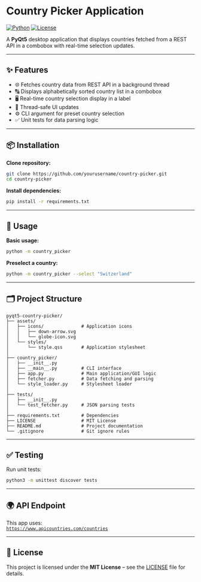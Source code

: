 # Country Picker Application

[![Python](https://img.shields.io/badge/Python-3.8%2B-blue)](https://www.python.org/) 
[![License](https://img.shields.io/badge/License-MIT-green)](LICENSE)

A **PyQt5** desktop application that displays countries fetched from a REST API in a combobox with real-time selection updates.

---

## ✨ Features

- 🌐 Fetches country data from REST API in a background thread  
- 🔠 Displays alphabetically sorted country list in a combobox  
- 🖥️ Real-time country selection display in a label  
- 🧵 Thread-safe UI updates 
- ⚙️ CLI argument for preset country selection  
- ✅ Unit tests for data parsing logic  

---

## 📦 Installation

**Clone repository:**

```bash
git clone https://github.com/yourusername/country-picker.git
cd country-picker
```

**Install dependencies:**

```bash
pip install -r requirements.txt
```

---

## 🚀 Usage

**Basic usage:**

```bash
python -m country_picker
```

**Preselect a country:**

```bash
python -m country_picker --select "Switzerland"
```

---

## 🗂️ Project Structure

```
pyqt5-country-picker/
├── assets/
│   ├── icons/              # Application icons
│   │   ├── down-arrow.svg
│   │   └── globe-icon.svg
│   └── styles/
│       └── style.qss       # Application stylesheet
│
├── country_picker/
│   ├── __init__.py
│   ├── __main__.py         # CLI interface
│   ├── app.py              # Main application/GUI logic
│   ├── fetcher.py          # Data fetching and parsing
│   └── style_loader.py     # Stylesheet loader
│
├── tests/
│   ├── __init__.py
│   └── test_fetcher.py     # JSON parsing tests
│
├── requirements.txt        # Dependencies
├── LICENSE                 # MIT License
├── README.md               # Project documentation
└── .gitignore              # Git ignore rules
```

---

## ✅ Testing

Run unit tests:

```bash
python3 -m unittest discover tests
```

---

## 🌍 API Endpoint

This app uses:  
[`https://www.apicountries.com/countries`](https://www.apicountries.com/countries)

---

## 📄 License

This project is licensed under the **MIT License** – see the [LICENSE](LICENSE) file for details.

